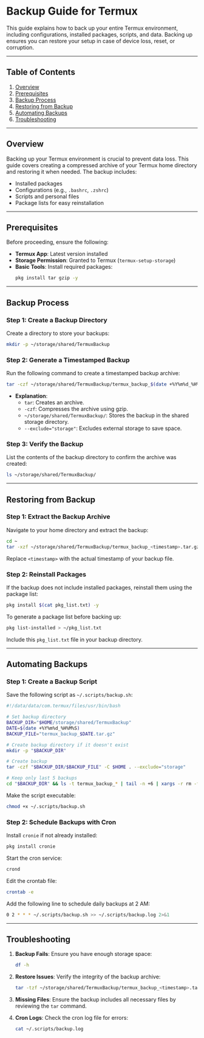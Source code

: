 # Backup Guide for Termux

This guide explains how to back up your entire Termux environment, including configurations, installed packages, scripts, and data. Backing up ensures you can restore your setup in case of device loss, reset, or corruption.

---

## Table of Contents

1. [Overview](#overview)
2. [Prerequisites](#prerequisites)
3. [Backup Process](#backup-process)
4. [Restoring from Backup](#restoring-from-backup)
5. [Automating Backups](#automating-backups)
6. [Troubleshooting](#troubleshooting)

---

## Overview

Backing up your Termux environment is crucial to prevent data loss. This guide covers creating a compressed archive of your Termux home directory and restoring it when needed. The backup includes:
- Installed packages
- Configurations (e.g., `.bashrc`, `.zshrc`)
- Scripts and personal files
- Package lists for easy reinstallation

---

## Prerequisites

Before proceeding, ensure the following:

- **Termux App**: Latest version installed
- **Storage Permission**: Granted to Termux (`termux-setup-storage`)
- **Basic Tools**: Install required packages:
  ```bash
  pkg install tar gzip -y
  ```

---

## Backup Process

### Step 1: Create a Backup Directory
Create a directory to store your backups:
```bash
mkdir -p ~/storage/shared/TermuxBackup
```

### Step 2: Generate a Timestamped Backup
Run the following command to create a timestamped backup archive:
```bash
tar -czf ~/storage/shared/TermuxBackup/termux_backup_$(date +%Y%m%d_%H%M%S).tar.gz -C ~/ . --exclude="storage"
```

- **Explanation**:
  - `tar`: Creates an archive.
  - `-czf`: Compresses the archive using gzip.
  - `~/storage/shared/TermuxBackup/`: Stores the backup in the shared storage directory.
  - `--exclude="storage"`: Excludes external storage to save space.

### Step 3: Verify the Backup
List the contents of the backup directory to confirm the archive was created:
```bash
ls ~/storage/shared/TermuxBackup/
```

---

## Restoring from Backup

### Step 1: Extract the Backup Archive
Navigate to your home directory and extract the backup:
```bash
cd ~
tar -xzf ~/storage/shared/TermuxBackup/termux_backup_<timestamp>.tar.gz
```

Replace `<timestamp>` with the actual timestamp of your backup file.

### Step 2: Reinstall Packages
If the backup does not include installed packages, reinstall them using the package list:
```bash
pkg install $(cat pkg_list.txt) -y
```

To generate a package list before backing up:
```bash
pkg list-installed > ~/pkg_list.txt
```

Include this `pkg_list.txt` file in your backup directory.

---

## Automating Backups

### Step 1: Create a Backup Script
Save the following script as `~/.scripts/backup.sh`:
```bash
#!/data/data/com.termux/files/usr/bin/bash

# Set backup directory
BACKUP_DIR="$HOME/storage/shared/TermuxBackup"
DATE=$(date +%Y%m%d_%H%M%S)
BACKUP_FILE="termux_backup_$DATE.tar.gz"

# Create backup directory if it doesn't exist
mkdir -p "$BACKUP_DIR"

# Create backup
tar -czf "$BACKUP_DIR/$BACKUP_FILE" -C $HOME . --exclude="storage"

# Keep only last 5 backups
cd "$BACKUP_DIR" && ls -t termux_backup_* | tail -n +6 | xargs -r rm -f
```

Make the script executable:
```bash
chmod +x ~/.scripts/backup.sh
```

### Step 2: Schedule Backups with Cron
Install `cronie` if not already installed:
```bash
pkg install cronie
```

Start the cron service:
```bash
crond
```

Edit the crontab file:
```bash
crontab -e
```

Add the following line to schedule daily backups at 2 AM:
```bash
0 2 * * * ~/.scripts/backup.sh >> ~/.scripts/backup.log 2>&1
```

---

## Troubleshooting

1. **Backup Fails**:
   Ensure you have enough storage space:
   ```bash
   df -h
   ```

2. **Restore Issues**:
   Verify the integrity of the backup archive:
   ```bash
   tar -tzf ~/storage/shared/TermuxBackup/termux_backup_<timestamp>.tar.gz
   ```

3. **Missing Files**:
   Ensure the backup includes all necessary files by reviewing the `tar` command.

4. **Cron Logs**:
   Check the cron log file for errors:
   ```bash
   cat ~/.scripts/backup.log
   ```